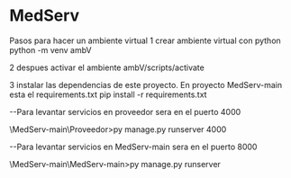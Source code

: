 # MedServ

Pasos para hacer un ambiente virtual 1 crear ambiente virtual con python python -m venv ambV

2 despues activar el ambiente ambV/scripts/activate

3 instalar las dependencias de este proyecto. En proyecto MedServ-main esta el requirements.txt pip install -r requirements.txt

--Para levantar servicios en proveedor sera en el puerto 4000

\MedServ-main\Proveedor>py manage.py runserver 4000

--Para levantar servicios en MedServ-main sera en el puerto 8000

\MedServ-main\MedServ-main>py manage.py runserver

